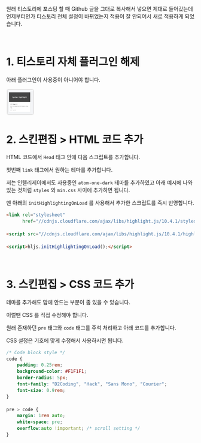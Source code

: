 원래 티스토리에 포스팅 할 때 Github 글을 그대로 복사해서 넣으면 제대로 들어갔는데 언제부터인가 티스토리 전체 설정이 바뀌었는지 적용이 잘 안되어서 새로 적용하게 되었습니다.

<br>

# 1. 티스토리 자체 플러그인 해제

아래 플러그인이 사용중이 아니어야 합니다.

<img src="./tistory.png" style="zoom:10%;" />

<br>

# 2. 스킨편집 > HTML 코드 추가

HTML 코드에서 `Head` 태그 안에 다음 스크립트를 추가합니다.

첫번째 `link` 태그에서 원하는 테마를 추가합니다.

저는 인텔리제이에서도 사용중인 `atom-one-dark` 테마를 추가하였고 아래 예시에 나와있는 것처럼 `styles` 와 `min.css` 사이에 추가하면 됩니다.

맨 아래의 `initHighlightingOnLoad` 를 사용해서 추가한 스크립트를 즉시 반영합니다.

```html
<link rel="stylesheet"
      href="//cdnjs.cloudflare.com/ajax/libs/highlight.js/10.4.1/styles/atom-one-dark.min.css">

<script src="//cdnjs.cloudflare.com/ajax/libs/highlight.js/10.4.1/highlight.min.js"></script>
	
<script>hljs.initHighlightingOnLoad();</script>
```

<br>

# 3. 스킨편집 > CSS 코드 추가

테마를 추가해도 맘에 안드는 부분이 좀 있을 수 있습니다.

이럴땐 CSS 를 직접 수정해야 합니다.

원래 존재하던 `pre` 태그와 `code` 태그를 주석 처리하고 아래 코드를 추가합니다.

CSS 설정은 기호에 맞게 수정해서 사용하시면 됩니다.

```css
/* Code block style */
code {
    padding: 0.25rem;
    background-color: #F1F1F1;
    border-radius: 5px;
    font-family: "D2Coding", "Hack", "Sans Mono", "Courier";
    font-size: 0.9rem;
}

pre > code {
    margin: 1rem auto;
    white-space: pre;
    overflow:auto !important; /* scroll setting */
}
```
